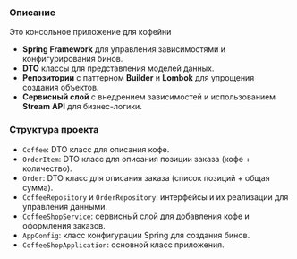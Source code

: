 ### Описание
Это консольное приложение для кофейни
- **Spring Framework** для управления зависимостями и конфигурирования бинов.
- **DTO** классы для представления моделей данных.
- **Репозитории** с паттерном **Builder** и **Lombok** для упрощения создания объектов.
- **Сервисный слой** с внедрением зависимостей и использованием **Stream API** для бизнес-логики.

### Структура проекта
- `Coffee`: DTO класс для описания кофе.
- `OrderItem`: DTO класс для описания позиции заказа (кофе + количество).
- `Order`: DTO класс для описания заказа (список позиций + общая сумма).
- `CoffeeRepository` и `OrderRepository`: интерфейсы и их реализации для управления данными.
- `CoffeeShopService`: сервисный слой для добавления кофе и оформления заказов.
- `AppConfig`: класс конфигурации Spring для создания бинов.
- `CoffeeShopApplication`: основной класс приложения.
